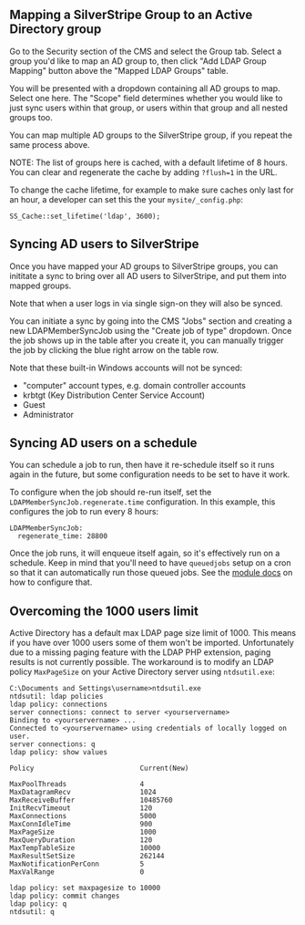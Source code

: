 ## Mapping a SilverStripe Group to an Active Directory group

Go to the Security section of the CMS and select the Group tab. Select a group you'd like to
map an AD group to, then click "Add LDAP Group Mapping" button above the "Mapped LDAP Groups" table.

You will be presented with a dropdown containing all AD groups to map. Select one here.
The "Scope" field determines whether you would like to just sync users within that group, or users within
that group and all nested groups too.

You can map multiple AD groups to the SilverStripe group, if you repeat the same process above.

NOTE: The list of groups here is cached, with a default lifetime of 8 hours. You can clear and regenerate
the cache by adding `?flush=1` in the URL.

To change the cache lifetime, for example to make sure caches only last for an hour, a developer can set 
this the your `mysite/_config.php`:

	SS_Cache::set_lifetime('ldap', 3600);

## Syncing AD users to SilverStripe

Once you have mapped your AD groups to SilverStripe groups, you can inititate a sync
to bring over all AD users to SilverStripe, and put them into mapped groups.

Note that when a user logs in via single sign-on they will also be synced.

You can initiate a sync by going into the CMS "Jobs" section and creating a new LDAPMemberSyncJob
using the "Create job of type" dropdown. Once the job shows up in the table after you create it, you can
manually trigger the job by clicking the blue right arrow on the table row.

Note that these built-in Windows accounts will not be synced:

 * "computer" account types, e.g. domain controller accounts
 * krbtgt (Key Distribution Center Service Account)
 * Guest
 * Administrator

## Syncing AD users on a schedule

You can schedule a job to run, then have it re-schedule itself so it runs again in the future, but some
configuration needs to be set to have it work.

To configure when the job should re-run itself, set the `LDAPMemberSyncJob.regenerate.time` configuration.
In this example, this configures the job to run every 8 hours:

	LDAPMemberSyncJob:
	  regenerate_time: 28800

Once the job runs, it will enqueue itself again, so it's effectively run on a schedule.
Keep in mind that you'll need to have `queuedjobs` setup on a cron so that it can automatically run those queued jobs.
See the [module docs](https://github.com/silverstripe-australia/silverstripe-queuedjobs) on how to configure that.

## Overcoming the 1000 users limit

Active Directory has a default max LDAP page size limit of 1000. This means if you have over 1000 users some
of them won't be imported. Unfortunately due to a missing paging feature with the LDAP PHP extension,
paging results is not currently possible. The workaround is to modify an LDAP policy `MaxPageSize` on your
Active Directory server using `ntdsutil.exe`:

	C:\Documents and Settings\username>ntdsutil.exe
	ntdsutil: ldap policies
	ldap policy: connections
	server connections: connect to server <yourservername>
	Binding to <yourservername> ...
	Connected to <yourservername> using credentials of locally logged on user.
	server connections: q
	ldap policy: show values
	
	Policy                          Current(New)
	
	MaxPoolThreads                  4
	MaxDatagramRecv                 1024
	MaxReceiveBuffer                10485760
	InitRecvTimeout                 120
	MaxConnections                  5000
	MaxConnIdleTime                 900
	MaxPageSize                     1000
	MaxQueryDuration                120
	MaxTempTableSize                10000
	MaxResultSetSize                262144
	MaxNotificationPerConn          5
	MaxValRange                     0
	
	ldap policy: set maxpagesize to 10000
	ldap policy: commit changes
	ldap policy: q
	ntdsutil: q

